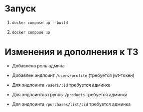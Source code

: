 # Запуск

1. `docker compose up --build`

2. `docker compose up`

# Изменения и дополнения к ТЗ

- Добавлена роль админа

- Добавлен эндпоинт `/users/profile` (требуется jwt-токен)

- Для эндпоинта `/users/:id` требуется админка

- Для эндпоинтов группы `/products` требуется админка

- Для эндпоинта `/purchases/list/:id` требуется админка